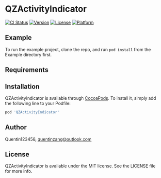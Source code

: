 # QZActivityIndicator

[![CI Status](https://img.shields.io/travis/Quentin123456/QZActivityIndicator.svg?style=flat)](https://travis-ci.org/Quentin123456/QZActivityIndicator)
[![Version](https://img.shields.io/cocoapods/v/QZActivityIndicator.svg?style=flat)](https://cocoapods.org/pods/QZActivityIndicator)
[![License](https://img.shields.io/cocoapods/l/QZActivityIndicator.svg?style=flat)](https://cocoapods.org/pods/QZActivityIndicator)
[![Platform](https://img.shields.io/cocoapods/p/QZActivityIndicator.svg?style=flat)](https://cocoapods.org/pods/QZActivityIndicator)

## Example

To run the example project, clone the repo, and run `pod install` from the Example directory first.

## Requirements

## Installation

QZActivityIndicator is available through [CocoaPods](https://cocoapods.org). To install
it, simply add the following line to your Podfile:

```ruby
pod 'QZActivityIndicator'
```

## Author

Quentin123456, quentinzang@outlook.com

## License

QZActivityIndicator is available under the MIT license. See the LICENSE file for more info.
